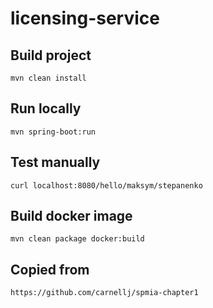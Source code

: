 # licensing-service


## Build project
`mvn clean install`

## Run locally
`mvn spring-boot:run`

## Test manually
`curl localhost:8080/hello/maksym/stepanenko`

## Build docker image
`mvn clean package docker:build`


## Copied from
`https://github.com/carnellj/spmia-chapter1`
